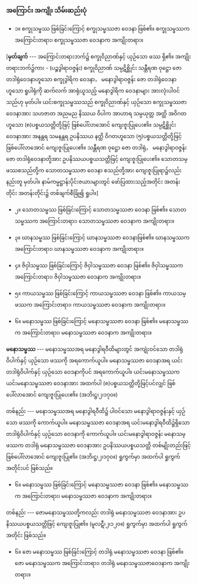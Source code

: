 ### အကြောင်း အကျိုး သိမ်းဆည်းပုံ

- ၁။ စက္ခုသမ္ဖဿ ဖြစ်ခြင်းကြောင့် စက္ခုသမ္ဖဿဇာ ဝေဒနာ ဖြစ်၏။
စက္ခုသမ္ဖဿက အကြောင်းတရား၊ စက္ခုသမ္ဖဿဇာ ဝေဒနာက အကျိုးတရား။

[**မှတ်ချက်** --- အကြောင်းတရားဘက်၌ စက္ခုဝိညာဏ်နှင့် ယှဉ်သော ဖဿ ရှိ၏။ 
အကျိုးတရားဘက်၌ကား - (ပဉ္စဒွါရာဝဇ္ဇန်း) စက္ခုဝိညာဏ် သမ္ပဋိစ္ဆိုင်း သန္တီရဏ ဝုဋ္ဌော ဇော တဒါရုံဝေဒနာဟူသော စက္ခုဒွါရိက ဝေဒနာ， မနောဒွါရာဝဇ္ဇန်း ဇော တဒါရုံဝေဒနာဟူသော ရူပါရုံကို ဆက်လက် အာရုံယူသည့် မနောဒွါရိက ဝေဒနာများ အားလုံးပါဝင်သည်ဟု မှတ်ပါ။ 
ယင်းစက္ခုသမ္ဖဿသည် စက္ခုဝိညာဏ်နှင့် ယှဉ်သော စက္ခုသမ္ဖဿဇာ ဝေဒနာအား သဟဇာတ အညမည နိဿယ ဝိပါက အာဟာရ သမ္ပယုတ္တ အတ္ထိ အဝိဂတ ဟူသော (၈)ပစ္စယသတ္တိတို့ဖြင့် ဖြစ်ပေါ်လာအောင် ကျေးဇူးပြုပေး၏။ 
သမ္ပဋိစ္ဆိုင်းဝေဒနာအား အနန္တရ သမနန္တရ ဥပနိဿယ နတ္ထိ ဝိဂတဟူသော (၅)ပစ္စယသတ္တိတို့ဖြင့် ဖြစ်ပေါ်လာအောင် ကျေးဇူးပြုပေး၏။ 
သန္တီရဏ ဝုဋ္ဌော ဇော တဒါရုံ， မနောဒွါရာဝဇ္ဇန်း ဇော တဒါရုံဝေဒနာတို့အား ဥပနိဿယပစ္စယသတ္တိဖြင့် ကျေးဇူးပြုပေး၏။ 
သောတသမ္ဖဿစသည်တို့က သောတသမ္ဖဿဇာ ဝေဒနာ စသည်တို့အား ကျေးဇူးပြုရာ၌လည်း နည်းတူ မှတ်ပါ။ 
နာမ်ကမ္မဋ္ဌာန်းပိုင်းဇယားများတွင် ဖော်ပြထားသည့်အတိုင်း အတန်းတိုင်း အတန်းတိုင်း၌ တစ်ချက်စီခြုံ၍ ရှုပါ။]

- ၂။ သောတသမ္ဖဿ ဖြစ်ခြင်းကြောင့် သောတသမ္ဖဿဇာ ဝေဒနာ ဖြစ်၏။
သောတသမ္ဖဿက အကြောင်းတရား၊ သောတသမ္ဖဿဇာ ဝေဒနာက အကျိုးတရား။

- ၃။ ဃာနသမ္ဖဿ ဖြစ်ခြင်းကြောင့် ဃာနသမ္ဖဿဇာ ဝေဒနာဖြစ်၏။
ဃာနသမ္ဖဿက အကြောင်းတရား၊ ဃာနသမ္ဖဿဇာ ဝေဒနာက အကျိုးတရား။

- ၄။ ဇိဝှါသမ္ဖဿ ဖြစ်ခြင်းကြောင့် ဇိဝှါသမ္ဖဿဇာ ဝေဒနာ ဖြစ်၏။
ဇိဝှါသမ္ဖဿက အကြောင်းတရား၊ ဇိဝှါသမ္ဖဿဇာ ဝေဒနာက အကျိုးတရား။

- ၅။ ကာယသမ္ဖဿ ဖြစ်ခြင်းကြောင့် ကာယသမ္ဖဿဇာ ဝေဒနာ ဖြစ်၏။
ကာယသမ္ဖဿက အကြောင်းတရား၊ ကာယသမ္ဖဿဇာ ဝေဒနာက အကျိုးတရား။

- ၆။ မနောသမ္ဖဿ ဖြစ်ခြင်းကြောင့် မနောသမ္ဖဿဇာ ဝေဒနာ ဖြစ်၏။
မနောသမ္ဖဿက အကြောင်းတရား၊ မနောသမ္ဖဿဇာ ဝေဒနာက အကျိုးတရား။

**မနောသမ္ဖဿ** --- မနောသမ္ဖဿအရ မနောဒွါရဝီထိများတွင် အကျုံးဝင်သော တဒါရုံဝိပါက်နှင့် ယှဉ်သော ဖဿကို အရကောက်ယူပါ။ 
မနောသမ္ဖဿဇာ ဝေဒနာအရ ယင်းတဒါရုံဝိပါက်နှင့် ယှဉ်သော ဝေဒနာကိုပင် အရကောက်ယူပါ။ 
ယင်းမနောသမ္ဖဿက ယင်းမနောသမ္ဖဿဇာ ဝေဒနာအား အထက်ပါ (၈)ပစ္စယသတ္တိတို့ဖြင့်ပင်လျှင် ဖြစ်ပေါ်လာအောင် ကျေးဇူးပြုပေး၏။ (အဘိ၊ဋ္ဌ၊၂၊၁၇၀။)

တစ်နည်း --- မနောသမ္ဖဿအရ မနောဒွါရဝီထိ၌ ပါဝင်သော မနောဒွါရာဝဇ္ဇန်းနှင့် ယှဉ်သော ဖဿကို ကောက်ယူပါ။ 
မနောသမ္ဖဿဇာ ဝေဒနာအရ ယင်းမနောဒွါရဝီထိ၌ရှိသော တဒါရုံဝိပါက်နှင့် ယှဉ်သော ဝေဒနာကို ကောက်ယူပါ။ 
ယင်းမနောဒွါရာဝဇ္ဇန်း မနောသမ္ဖဿက တဒါရုံ မနောသမ္ဖဿဇာ ဝေဒနာအား ဥပနိဿယပစ္စယသတ္တိ တစ်မျိုးတည်းဖြင့် ဖြစ်ပေါ်လာအောင် ကျေးဇူးပြု၏။ (အဘိ၊ဋ္ဌ၊၂၊၁၇၀။) 
ရှုကွက်မှာ အထက်ပါ ရှုကွက်အတိုင်းပင် ဖြစ်သည်။

- ၆။ မနောသမ္ဖဿ ဖြစ်ခြင်းကြောင့် မနောသမ္ဖဿဇာ ဝေဒနာ ဖြစ်၏။
မနောသမ္ဖဿက အကြောင်းတရား၊ မနောသမ္ဖဿဇာ ဝေဒနာက အကျိုးတရား။

တစ်နည်း --- ဇောမနောသမ္ဖဿတို့ကလည်း တဒါရုံ မနောသမ္ဖဿဇာ ဝေဒနာအား ဥပနိဿယပစ္စယသတ္တိဖြင့် ကျေးဇူးပြု၏။ (မူလဋီ၊၂၊၁၂၀။) 
ရှုကွက်မှာ အထက်ပါ ရှုကွက်အတိုင်း ဖြစ်သည်။

- ၆။ ဇော မနောသမ္ဖဿ ဖြစ်ခြင်းကြောင့် တဒါရုံ မနောသမ္ဖဿဇာ ဝေဒနာ ဖြစ်၏။
ဇော မနောသမ္ဖဿက အကြောင်းတရား၊ တဒါရုံ မနောသမ္ဖဿဇာဝေဒနာက အကျိုးတရား။